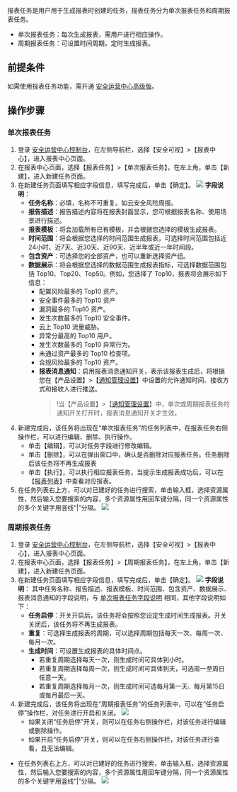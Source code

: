 报表任务是用户用于生成报表时创建的任务，报表任务分为单次报表任务和周期报表任务。
- 单次报表任务：每次生成报表，需用户进行相应操作。
- 周期报表任务：可设置时间周期，定时生成报表。

## 前提条件
如需使用报表任务功能，需开通 [安全运营中心高级版](https://buy.cloud.tencent.com/soc)。
## 操作步骤
### **单次报表任务**
1. 登录 [安全运营中心控制台](https://console.cloud.tencent.com/ssav2)，在左侧导航栏，选择【安全可视】>【报表中心】，进入报表中心页面。
2. 在报表中心页面，选择【报表任务】>【单次报表任务】，在左上角，单击【新建】，进入新建任务页面。
3. 在新建任务页面填写相应字段信息，填写完成后，单击【确定】。
	![](https://main.qcloudimg.com/raw/5b865ce12b0d5b226373726eabbf3cdd.png)
	<span id="zdsm"></span>
	**字段说明**：
	- **任务名称**：必填，名称不可重复。如云安全风险周报。
	- **报告描述**：报告描述内容将在报表封面显示，您可根据报表名称、使用场景进行描述。
	- **报表模板**：将会加载所有已有模板，并会根据您选择的模板生成报表。
	- **时间范围**：将会根据您选择的时间范围生成报表，可选择时间范围包括近24小时、近7天、近30天、近90天、近半年或近一年时间段。
	- **包含资产**：可选择您的全部资产，也可以重新选择资产组。
	- **数据展示**：将会根据您选择的数据范围生成报表指标，可选择数据范围包括 Top10、Top20、Top50。例如，您选择了 Top10，报表将会展示如下信息： 
		- 配置风险最多的 Top10 资产。
		- 安全事件最多的 Top10 资产
		- 漏洞最多的 Top10 资产。
		- 发生次数最多的 Top10 安全事件。
		- 云上 Top10 流量威胁。
		- 异常分最高的 Top10 用户。
		- 发生次数最多的 Top10 异常行为。
		- 未通过资产最多的 Top10 检查项。
		- 合规风险最多的 Top10 资产。
		- **报表消息通知**：启用报表消息通知开关，表示该报表生成后，将根据您在【产品设置】>【[通知管理设置](https://console.cloud.tencent.com/ssav2/setting/notify)】中设置的允许通知时间、接收方式和接收人进行推送。
			>!当【产品设置】>【[通知管理设置](https://console.cloud.tencent.com/ssav2/setting/notify)】中，单次或周期报表任务的通知开关打开时，报表消息通知开关才生效。
3. 新建完成后，该任务将出现在“单次报表任务”的任务列表中，在报表任务右侧操作栏，可以进行编辑、删除、执行操作。
	- 单击【编辑】，可以对任务字段进行修改编辑。
	- 单击【删除】，可以在弹出窗口中，确认是否删除对应报表任务。任务删除后该任务将不再生成报表
	- 单击【执行】，可以执行相应报表任务，当提示生成报表成功后，可以在【[报表列表](https://console.cloud.tencent.com/ssav2/report/list)】中查看对应报表。
4. 在任务列表右上方，可以对已建好的任务进行搜索，单击输入框，选择资源属性，然后输入您要搜索的内容，多个资源属性用回车键分隔，同一个资源属性的多个关键字用竖线“|”分隔。
	![](https://main.qcloudimg.com/raw/0a17ccccd9db08e959526786ee3a0826.png)

### **周期报表任务**
1. 登录 [安全运营中心控制台](https://console.cloud.tencent.com/ssav2)，在左侧导航栏，选择【安全可视】>【报表中心】，进入报表中心页面。
2. 在报表中心页面，选择【报表任务】>【周期报表任务】，在左上角，单击【新建】，进入新建任务页面。
3. 在新建任务页面填写相应字段信息，填写完成后，单击【确定】。
	![](https://main.qcloudimg.com/raw/1a19edcf010c8a4e13f5b490add135f2.png)
	**字段说明**：
	其中任务名称、报告描述、报表模板、时间范围、包含资产、数据展示、报表消息通知的字段说明，与 [单次报表任务字段说明](#zdsm) 相同，其他字段说明如下：
	- **任务启停**：开关开启后，该任务将会按照您设定生成时间生成报表。开关关闭后，该任务将不再生成报表。
	- **重复**：可选择生成报表的周期，可以选择周期包括每天一次、每周一次、每月一次。
	- **生成时间**：可设置生成报表的具体时间点。
		- 若重复周期选择每天一次，则生成时间可具体到小时。
		- 若重复周期选择每周一次，则生成时间可具体到天，可选周一至周日任意一天。
		- 若重复周期选择每月一次，则生成时间可选每月第一天、每月第15日或每月最后一天。
3. 新建完成后，该任务将出现在“周期报表任务”的任务列表中，可以在“任务启停”操作栏，对任务进行开启和关闭。
![](https://main.qcloudimg.com/raw/2a0df5a6f9f1780aa61137f1eaeae904.png)
	- 如果关闭“任务启停”开关，则可以在任务右侧操作栏，对该任务进行编辑或删除操作。
	- 如果开启“任务启停”开关，则可以在任务右侧操作栏，对该任务进行查看，且无法编辑。
- 在任务列表右上方，可以对已建好的任务进行搜索，单击输入框，选择资源属性，然后输入您要搜索的内容，多个资源属性用回车键分隔，同一个资源属性的多个关键字用竖线“|”分隔。
	![](https://main.qcloudimg.com/raw/0a17ccccd9db08e959526786ee3a0826.png)
